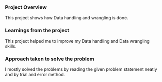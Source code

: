 ### Project Overview

 This project shows how Data handling and wrangling  is done.


### Learnings from the project

 This project helped me to improve my Data handling and Data wrangling skills.


### Approach taken to solve the problem

 I mostly solved the problems by reading the given problem statement neatly and by trial and error method.


